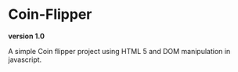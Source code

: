 # Coin-Flipper
**version 1.0**

A simple Coin flipper project using HTML 5 and DOM manipulation in javascript.
